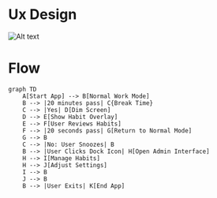 # Ux Design 
![Alt text](3_ux_design_main_screen_break_ui.svg)
# Flow

```mermaid
graph TD
    A[Start App] --> B[Normal Work Mode]
    B --> |20 minutes pass| C{Break Time}
    C --> |Yes| D[Dim Screen]
    D --> E[Show Habit Overlay]
    E --> F[User Reviews Habits]
    F --> |20 seconds pass| G[Return to Normal Mode]
    G --> B
    C --> |No: User Snoozes| B
    B --> |User Clicks Dock Icon| H[Open Admin Interface]
    H --> I[Manage Habits]
    H --> J[Adjust Settings]
    I --> B
    J --> B
    B --> |User Exits| K[End App]
```

